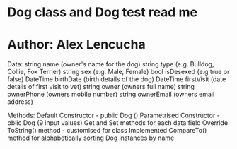 # Dog class and Dog test read me
# Author: Alex Lencucha
Data:
string name (owner's name for the dog)
string type (e.g. Bulldog, Collie, Fox Terrier)
string sex (e.g. Male, Female)
bool isDesexed (e.g true or false)
DateTime birthDate (birth details of the dog)
DateTime firstVisit (date details of first visit to vet)
string owner (owners full name)
string ownerPhone (owners mobile number)
string ownerEmail (owners email address)

Methods:
Default Constructor - public Dog ()
Parametrised Constructor - pblic Dog (9 input values)
Get and Set methods for each data field
Override ToString() method - customised for class
Implemented CompareTo() method for alphabetically sorting Dog instances by name
